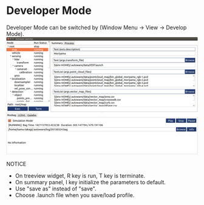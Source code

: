 # Developer Mode

Developer Mode can be switched by (Window Menu -> View -> Develop Mode).<br>
![devmode](./devmode.png)

NOTICE
* On treeview widget, R key is run, T key is terminate.
* On summary panel, I key initialize the parameters to default.
* Use "save as" instead of "save".
* Choose .launch file when you save/load profile.
